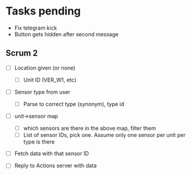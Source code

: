# Tasks pending

- Fix telegram kick
- Button gets hidden after second message

## Scrum 2

- [ ] Location given (or none)
  - [ ] Unit ID (VER_W1, etc)

- [ ] Sensor type from user
  - [ ] Parse to correct type (synonym), type id

- [ ] unit->sensor map
  - [ ] which sensors are there in the above map, filter them
  - [ ] List of sensor IDs, pick one. Assume only one sensor per unit per type is there

- [ ] Fetch data with that sensor ID

- [ ] Reply to Actions server with data
